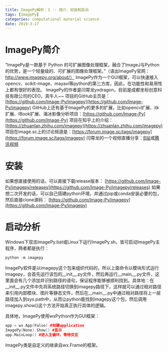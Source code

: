 ```yaml
---
title: ImagePy解析：1 -- 简介、安装和启动
tags: [ImagePy]
categories: computational material science 
date: 2019-3-17
---
```

# ImagePy简介
“ImagePy是一款基于 Python 的可扩展图像处理框架，融合了ImageJ与Python的优势，是一个轻量级的、可扩展的图像处理框架。”（语出ImagePy官网：http://www.imagepy.org/about/）
ImagePy作为一个GUI框架，可以快速接入opencv、scikit-image、mayavi等python的第三方库，因此，在功能性和易用性上都有很好的表现。
ImagePy的作者是闫霄龙yxdragon，目前是成都坐标创意科技有限公司的CEO，真牛人~~
项目的GitHub主页是：[https://github.com/Image-Py/imagepy](https://github.com/Image-Py/imagepy)
GitHub上还有基于ImagePy的更多的扩展，比如opencv扩展、itk扩展、IBook扩展、海冰影像分析项目：[https://github.com/Image-Py](https://github.com/Image-Py)
项目在知乎上的介绍：[https://zhuanlan.zhihu.com/imagepy](https://zhuanlan.zhihu.com/imagepy)
项目在image.sc上的讨论频道是：[https://forum.image.sc/tags/imagepy](https://forum.image.sc/tags/imagepy)
闫霄龙的一个视频直播分享：[B站](https://www.bilibili.com/video/av39218282)或[腾讯视频](https://v.qq.com/x/page/b08204k4bjb.html)

# 安装
如果想直接使用的话，可以直接下载release版本：
[https://github.com/Image-Py/imagepy/releases](https://github.com/Image-Py/imagepy/releases)
如果想二次开发的话，可以自己搭建python环境，并通过pip或conda安装必要的包，然后直接clone源码：
[https://github.com/Image-Py/imagepy](https://github.com/Image-Py/imagepy)

# 启动分析
Windows下双击ImagePy.bat或Linux下运行ImagePy.sh，皆可启动ImagePy主程序，两者都是执行：

```cpp
python -m imagepy
```
ImagePy软件是以imagepy这个包来组织代码的，所以上面命令以模块形式运行imagepy，会首先运行该包的__init__.py文件，然后再运行__main__.py文件，这里面会有几个添加并识别路径的语句，保证程序能够被顺利找到。具体地：在__init__.py文件中先将系统路径切换到imagepy路径下，这样就可以通过相对路径来引用内部模块、图片等静态文件，然后在__main__.py中通过相对路径将上一层路径加入到sys.path中，从而让python能找到imagepy这个包，然后调用imagepy.show()这个方法开始真正执行具体的逻辑。

具体地，ImagePy使用wxPython作为GUI框架：

```cpp
app = wx.App(False) #创建application
ImagePy(None).Show() #显示
app.MainLoop() #进入主循环，等待交互

```

ImagePy类是自定义的继承自wx.Frame的框架。
